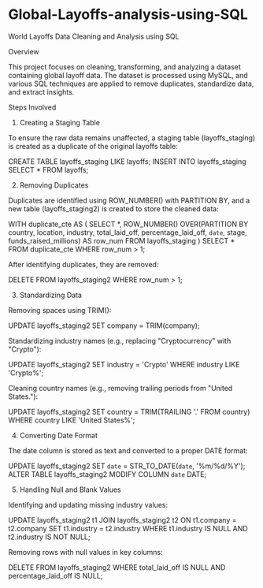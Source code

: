 # Global-Layoffs-analysis-using-SQL
World Layoffs Data Cleaning and Analysis using SQL

Overview

This project focuses on cleaning, transforming, and analyzing a dataset containing global layoff data. The dataset is processed using MySQL, and various SQL techniques are applied to remove duplicates, standardize data, and extract insights.

Steps Involved

1. Creating a Staging Table

To ensure the raw data remains unaffected, a staging table (layoffs_staging) is created as a duplicate of the original layoffs table:

CREATE TABLE layoffs_staging LIKE layoffs;
INSERT INTO layoffs_staging SELECT * FROM layoffs;

2. Removing Duplicates

Duplicates are identified using ROW_NUMBER() with PARTITION BY, and a new table (layoffs_staging2) is created to store the cleaned data:

WITH duplicate_cte AS (
    SELECT *,
           ROW_NUMBER() OVER(PARTITION BY country, location, industry, total_laid_off, percentage_laid_off, `date`, stage, funds_raised_millions) AS row_num
    FROM layoffs_staging
)
SELECT * FROM duplicate_cte WHERE row_num > 1;

After identifying duplicates, they are removed:

DELETE FROM layoffs_staging2 WHERE row_num > 1;

3. Standardizing Data

Removing spaces using TRIM():

UPDATE layoffs_staging2 SET company = TRIM(company);

Standardizing industry names 
(e.g., replacing "Cryptocurrency" with "Crypto"):

UPDATE layoffs_staging2 SET industry = 'Crypto' WHERE industry LIKE 'Crypto%';

Cleaning country names 
(e.g., removing trailing periods from "United States."):

UPDATE layoffs_staging2 SET country = TRIM(TRAILING '.' FROM country) WHERE country LIKE 'United States%';

4. Converting Date Format

The date column is stored as text and converted to a proper DATE format:

UPDATE layoffs_staging2 SET `date` = STR_TO_DATE(`date`, '%m/%d/%Y');
ALTER TABLE layoffs_staging2 MODIFY COLUMN `date` DATE;

5. Handling Null and Blank Values

Identifying and updating missing industry values:

UPDATE layoffs_staging2 t1
JOIN layoffs_staging2 t2 ON t1.company = t2.company
SET t1.industry = t2.industry
WHERE t1.industry IS NULL AND t2.industry IS NOT NULL;

Removing rows with null values in key columns:

DELETE FROM layoffs_staging2 WHERE total_laid_off IS NULL AND percentage_laid_off IS NULL;




